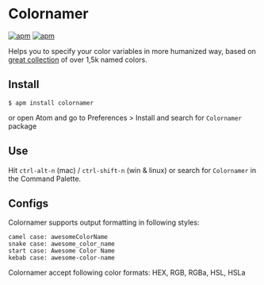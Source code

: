 # Colornamer
[![apm](https://img.shields.io/apm/v/colornamer.svg)]()
[![apm](https://img.shields.io/apm/dm/colornamer.svg)](https://atom.io/packages/colornamer)


Helps you to specify your color variables in more humanized way, based on [great collection](http://chir.ag/projects/ntc/) of over 1,5k named colors.

## Install
```
$ apm install colornamer
```
or open Atom and go to Preferences > Install and search for `Colornamer` package

## Use
Hit `ctrl-alt-n` (mac) / `ctrl-shift-n` (win & linux) or search for `Colornamer` in the Command Palette.

## Configs
Colornamer supports output formatting in following styles:
```
camel case: awesomeColorName
snake case: awesome_color_name
start case: Awesome Color Name
kebab case: awesome-color-name
```

Colornamer accept following color formats: HEX, RGB, RGBa, HSL, HSLa
